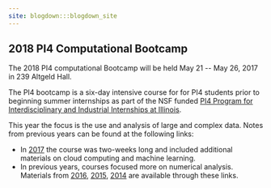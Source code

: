 ```yaml
---
site: blogdown:::blogdown_site
---
```


## 2018 PI4 Computational Bootcamp

The 2018 PI4 computational Bootcamp will be held May 21 -- May 26, 2017 in 239 Altgeld Hall.

The PI4 bootcamp is a six-day intensive course for for PI4 students prior to beginning summer internships as part of the NSF funded [PI4 Program for Interdisciplinary and Industrial Internships at Illinois](https://pi4.math.illinois.edu/). 

This year the focus is the use and analysis of large and complex data. Notes from previous years can be found at the following links: 
* In [2017](https://pi4-uiuc.github.io/2017-bootcamp/) the course was two-weeks long and included additional materials on cloud computing and machine learning.
* In previous years, courses focused more on numerical analysis. Materials from [2016](http://www.math.uiuc.edu/~hirani/cbmg/index.html), [2015](http://math.illinois.edu/~shahkar2/cbmg/), [2014](http://www.math.uiuc.edu/~hirani/teaching/cbmgsu14) are available through these links.
